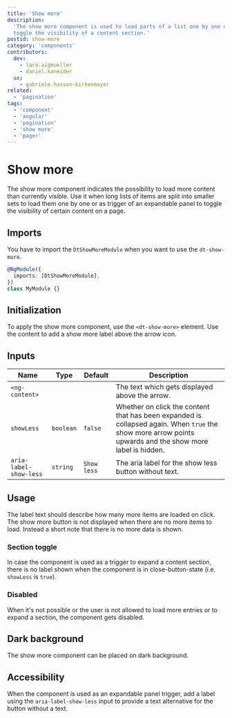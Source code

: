 ```yaml
---
title: 'Show more'
description:
  'The show more component is used to load parts of a list one by one or to
  toggle the visibility of a content section.'
postid: show-more
category: 'components'
contributors:
  dev:
    - lara.aigmueller
    - daniel.kaneider
  ux:
    - gabriele.hasson-birkenmayer
related:
  - 'pagination'
tags:
  - 'component'
  - 'angular'
  - 'pagination'
  - 'show more'
  - 'pager'
---
```


# Show more

The show more component indicates the possibility to load more content than
currently visible. Use it when long lists of items are split into smaller sets
to load them one by one or as trigger of an expandable panel to toggle the
visibility of certain content on a page.

<docs-source-example example="ShowMoreDefaultExample"></docs-source-example>

## Imports

You have to import the `DtShowMoreModule` when you want to use the
`dt-show-more`.

```typescript
@NgModule({
  imports: [DtShowMoreModule],
})
class MyModule {}
```

## Initialization

To apply the show more component, use the `<dt-show-more>` element. Use the
content to add a show more label above the arrow icon.

## Inputs

| Name                   | Type      | Default     | Description                                                                                                                                               |
| ---------------------- | --------- | ----------- | --------------------------------------------------------------------------------------------------------------------------------------------------------- |
| `<ng-content>`         |           |             | The text which gets displayed above the arrow.                                                                                                            |
| `showLess`             | `boolean` | `false`     | Whether on click the content that has been expanded is collapsed again. When `true` the show more arrow points upwards and the show more label is hidden. |
| `aria-label-show-less` | `string`  | `Show less` | The aria label for the show less button without text.                                                                                                     |

## Usage

The label text should describe how many more items are loaded on click. The show
more button is not displayed when there are no more items to load. Instead a
short note that there is no more data is shown.

<docs-source-example example="ShowMoreDefaultExample"></docs-source-example>

### Section toggle

In case the component is used as a trigger to expand a content section, there is
no label shown when the component is in close-button-state (i.e. `showLess` is
`true`).

<docs-source-example example="ShowMoreToggleExample"></docs-source-example>

### Disabled

When it's not possible or the user is not allowed to load more entries or to
expand a section, the component gets disabled.

<docs-source-example example="ShowMoreDisabledExample"></docs-source-example>

## Dark background

The show more component can be placed on dark background.

<docs-source-example example="ShowMoreDarkExample" themedark="true"></docs-source-example>

## Accessibility

When the component is used as an expandable panel trigger, add a label using the
`aria-label-show-less` input to provide a text alternative for the button
without a text.
